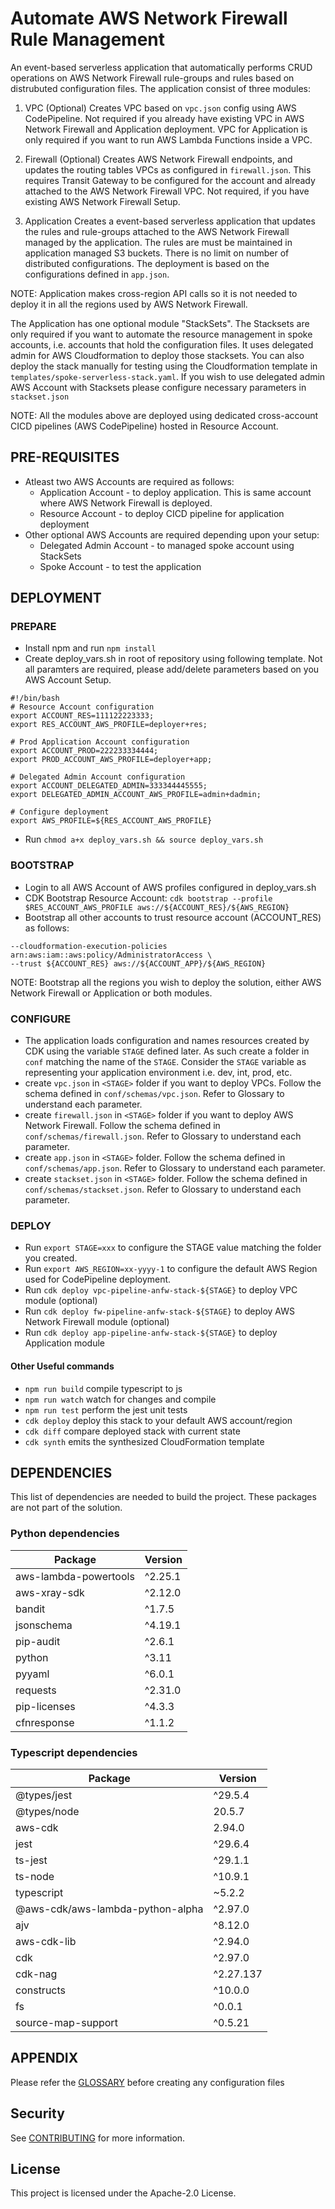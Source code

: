 # Automate AWS Network Firewall Rule Management

An event-based serverless application that automatically performs CRUD operations on AWS Network Firewall rule-groups and rules based on distrubuted configuration files. The application consist of three modules:

1. VPC (Optional)
Creates VPC based on `vpc.json` config using AWS CodePipeline. Not required if you already have existing VPC in AWS Network Firewall and Application deployment. VPC for Application is only required if you want to run AWS Lambda Functions inside a VPC.

2. Firewall (Optional)
Creates AWS Network Firewall endpoints, and updates the routing tables VPCs as configured in `firewall.json`. This requires Transit Gateway to be configured for the account and already attached to the AWS Network Firewall VPC. Not required, if you have existing AWS Network Firewall Setup.

3. Application
Creates a event-based serverless application that updates the rules and rule-groups attached to the AWS Network Firewall managed by the application. The rules are must be maintained in application managed S3 buckets. There is no limit on number of distributed configurations. The deployment is based on the configurations defined in `app.json`.

NOTE: Application makes cross-region API calls so it is not needed to deploy it in all the regions used by AWS Network Firewall. 

The Application has one optional module "StackSets". The Stacksets are only required if you want to automate the resource management in spoke accounts, i.e. accounts that hold the configuration files. It uses delegated admin for AWS Cloudformation to deploy those stacksets. You can also deploy the stack manually for testing using the Cloudformation template in `templates/spoke-serverless-stack.yaml`. If you wish to use delegated admin AWS Account with Stacksets please configure necessary parameters in `stackset.json`

NOTE: All the modules above are deployed using dedicated cross-account CICD pipelines (AWS CodePipeline) hosted in Resource Account.

## PRE-REQUISITES

* Atleast two AWS Accounts are required as follows: 
    * Application Account - to deploy application. This is same account where AWS Network Firewall is deployed.
    * Resource Account - to deploy CICD pipeline for application deployment
* Other optional AWS Accounts are required depending upon your setup:
    * Delegated Admin Account - to managed spoke account using StackSets
    * Spoke Account - to test the application

## DEPLOYMENT

### PREPARE

* Install npm and run `npm install`
* Create deploy_vars.sh in root of repository using following template. Not all paramters are required, please add/delete parameters based on you AWS Account Setup.

```
#!/bin/bash
# Resource Account configuration
export ACCOUNT_RES=111122223333;
export RES_ACCOUNT_AWS_PROFILE=deployer+res;

# Prod Application Account configuration
export ACCOUNT_PROD=222233334444;
export PROD_ACCOUNT_AWS_PROFILE=deployer+app;

# Delegated Admin Account configuration
export ACCOUNT_DELEGATED_ADMIN=333344445555;
export DELEGATED_ADMIN_ACCOUNT_AWS_PROFILE=admin+dadmin;

# Configure deployment
export AWS_PROFILE=${RES_ACCOUNT_AWS_PROFILE}

```
* Run `chmod a+x deploy_vars.sh && source deploy_vars.sh`

### BOOTSTRAP

* Login to all AWS Account of AWS profiles configured in deploy_vars.sh
* CDK Bootstrap Resource Account:
`cdk bootstrap --profile $RES_ACCOUNT_AWS_PROFILE aws://${ACCOUNT_RES}/${AWS_REGION}`
* Bootstrap all other accounts to trust resource account (ACCOUNT_RES) as follows:

```cdk bootstrap --profile $APP_ACCOUNT_AWS_PROFILE  \
--cloudformation-execution-policies arn:aws:iam::aws:policy/AdministratorAccess \
--trust ${ACCOUNT_RES} aws://${ACCOUNT_APP}/${AWS_REGION}
```

NOTE: Bootstrap all the regions you wish to deploy the solution, either AWS Network Firewall or Application or both modules.

### CONFIGURE

* The application loads configuration and names resources created by CDK using the variable `STAGE` defined later. As such create a folder in `conf` matching the name of the `STAGE`. Consider the `STAGE` variable as representing your application environment i.e. dev, int, prod, etc.
* create `vpc.json` in `<STAGE>` folder if you want to deploy VPCs. Follow the schema defined in `conf/schemas/vpc.json`. Refer to Glossary to understand each parameter.
* create `firewall.json` in `<STAGE>` folder if you want to deploy AWS Network Firewall. Follow the schema defined in `conf/schemas/firewall.json`. Refer to Glossary to understand each parameter.
* create `app.json` in `<STAGE>` folder. Follow the schema defined in `conf/schemas/app.json`. Refer to Glossary to understand each parameter.
* create `stackset.json` in `<STAGE>` folder. Follow the schema defined in `conf/schemas/stackset.json`. Refer to Glossary to understand each parameter.

### DEPLOY

* Run `export STAGE=xxx` to configure the STAGE value matching the folder you created.
* Run `export AWS_REGION=xx-yyyy-1` to configure the default AWS Region used for CodePipeline deployment.
* Run `cdk deploy vpc-pipeline-anfw-stack-${STAGE}` to deploy VPC module (optional)
* Run `cdk deploy fw-pipeline-anfw-stack-${STAGE}` to deploy AWS Network Firewall module (optional)
* Run `cdk deploy app-pipeline-anfw-stack-${STAGE}` to deploy Application module

#### Other Useful commands

* `npm run build`   compile typescript to js
* `npm run watch`   watch for changes and compile
* `npm run test`    perform the jest unit tests
* `cdk deploy`      deploy this stack to your default AWS account/region
* `cdk diff`        compare deployed stack with current state
* `cdk synth`       emits the synthesized CloudFormation template


## DEPENDENCIES

This list of dependencies are needed to build the project.
These packages are not part of the solution.

### Python dependencies

| Package | Version |
| ------- | ------- |
| aws-lambda-powertools | ^2.25.1 |
| aws-xray-sdk | ^2.12.0 |
| bandit | ^1.7.5 |
| jsonschema | ^4.19.1 |
| pip-audit | ^2.6.1 |
| python | ^3.11 |
| pyyaml | ^6.0.1 |
| requests | ^2.31.0 |
| pip-licenses | ^4.3.3 |
| cfnresponse | ^1.1.2 |

### Typescript dependencies

| Package | Version |
| ------- | ------- |
| @types/jest | ^29.5.4 |
| @types/node | 20.5.7 |
| aws-cdk | 2.94.0 |
| jest | ^29.6.4 |
| ts-jest | ^29.1.1 |
| ts-node | ^10.9.1 |
| typescript | ~5.2.2
| @aws-cdk/aws-lambda-python-alpha | ^2.97.0 |
| ajv | ^8.12.0 |
| aws-cdk-lib | ^2.94.0 |
| cdk | ^2.97.0 |
| cdk-nag | ^2.27.137 |
| constructs | ^10.0.0 |
| fs | ^0.0.1 |
| source-map-support | ^0.5.21 |

## APPENDIX

Please refer the [GLOSSARY](GLOSSARY.md) before creating any configuration files

## Security

See [CONTRIBUTING](CONTRIBUTING.md#security-issue-notifications) for more information.

## License

This project is licensed under the Apache-2.0 License.
